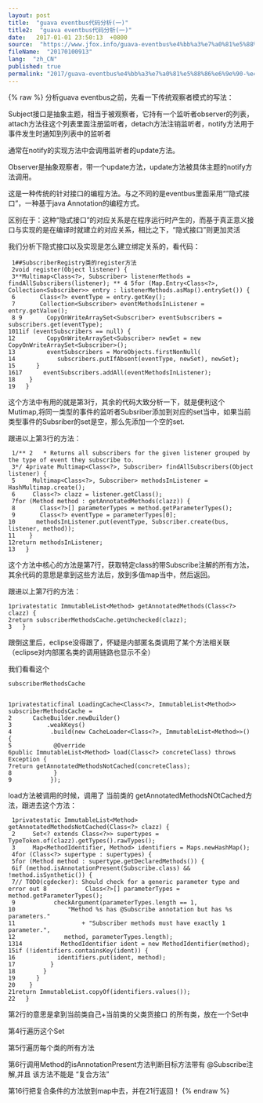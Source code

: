 ```yaml
---
layout: post
title:  "guava eventbus代码分析(一)"
title2:  "guava eventbus代码分析(一)"
date:   2017-01-01 23:50:13  +0800
source:  "https://www.jfox.info/guava-eventbus%e4%bb%a3%e7%a0%81%e5%88%86%e6%9e%90-%e4%b8%80.html"
fileName:  "20170100913"
lang:  "zh_CN"
published: true
permalink: "2017/guava-eventbus%e4%bb%a3%e7%a0%81%e5%88%86%e6%9e%90-%e4%b8%80.html"
---
```

{% raw %}
分析guava eventbus之前，先看一下传统观察者模式的写法：

Subject接口是抽象主题，相当于被观察者，它持有一个监听者observer的列表，attach方法往这个列表里面注册监听者，detach方法注销监听者，notify方法用于事件发生时通知到列表中的监听者

通常在notify的实现方法中会调用监听者的update方法。

Observer是抽象观察者，带一个update方法，update方法被具体主题的notify方法调用。

这是一种传统的针对接口的编程方法。与之不同的是eventbus里面采用“”隐式接口”，一种基于java Annotation的编程方式。

区别在于：这种“隐式接口”的对应关系是在程序运行时产生的，而基于真正意义接口与实现的是在编译时就建立的对应关系，相比之下，“隐式接口”则更加灵活

我们分析下隐式接口以及实现是怎么建立绑定关系的，看代码：

     1##SubscriberRegistry类的register方法
     2void register(Object listener) {
     3**Multimap<Class<?>, Subscriber> listenerMethods = findAllSubscribers(listener); ** 4 5for (Map.Entry<Class<?>, Collection<Subscriber>> entry : listenerMethods.asMap().entrySet()) {
     6       Class<?> eventType = entry.getKey();
     7       Collection<Subscriber> eventMethodsInListener = entry.getValue();
     8 9       CopyOnWriteArraySet<Subscriber> eventSubscribers = subscribers.get(eventType);
    1011if (eventSubscribers == null) {
    12         CopyOnWriteArraySet<Subscriber> newSet = new CopyOnWriteArraySet<Subscriber>();
    13         eventSubscribers = MoreObjects.firstNonNull(
    14            subscribers.putIfAbsent(eventType, newSet), newSet);
    15      }
    1617      eventSubscribers.addAll(eventMethodsInListener);
    18    }
    19   }

这个方法中有用的就是第3行，其余的代码大致分析一下，就是便利这个Mutimap,将同一类型的事件的监听者Subsriber添加到对应的set当中，如果当前类型事件的Subsriber的set是空，那么先添加一个空的set.

跟进以上第3行的方法：

     1/** 2   * Returns all subscribers for the given listener grouped by the type of event they subscribe to.
     3*/ 4private Multimap<Class<?>, Subscriber> findAllSubscribers(Object listener) {
     5     Multimap<Class<?>, Subscriber> methodsInListener = HashMultimap.create();
     6     Class<?> clazz = listener.getClass();
     7for (Method method : getAnnotatedMethods(clazz)) {
     8       Class<?>[] parameterTypes = method.getParameterTypes();
     9       Class<?> eventType = parameterTypes[0];
    10      methodsInListener.put(eventType, Subscriber.create(bus, listener, method));
    11    }
    12return methodsInListener;
    13   }

这个方法中核心的方法是第7行，获取特定class的带Subscribe注解的所有方法，其余代码的意思是拿到这些方法后，放到多值map当中，然后返回。

跟进以上第7行的方法：

    1privatestatic ImmutableList<Method> getAnnotatedMethods(Class<?> clazz) {
    2return subscriberMethodsCache.getUnchecked(clazz);
    3   }

跟倒这里后，eclipse没得跟了，怀疑是内部匿名类调用了某个方法相关联（eclipse对内部匿名类的调用链路也显示不全）

我们看看这个

    subscriberMethodsCache
    

    1privatestaticfinal LoadingCache<Class<?>, ImmutableList<Method>> subscriberMethodsCache =
    2      CacheBuilder.newBuilder()
    3          .weakKeys()
    4           .build(new CacheLoader<Class<?>, ImmutableList<Method>>() {
    5            @Override
    6public ImmutableList<Method> load(Class<?> concreteClass) throws Exception {
    7return getAnnotatedMethodsNotCached(concreteClass);
    8            }
    9           });

load方法被调用的时候，调用了 当前类的 getAnnotatedMethodsNOtCached方法，跟进去这个方法：

     1privatestatic ImmutableList<Method> getAnnotatedMethodsNotCached(Class<?> clazz) {
     2     Set<? extends Class<?>> supertypes = TypeToken.of(clazz).getTypes().rawTypes();
     3     Map<MethodIdentifier, Method> identifiers = Maps.newHashMap();
     4for (Class<?> supertype : supertypes) {
     5for (Method method : supertype.getDeclaredMethods()) {
     6if (method.isAnnotationPresent(Subscribe.class) && !method.isSynthetic()) {
     7// TODO(cgdecker): Should check for a generic parameter type and error out 8           Class<?>[] parameterTypes = method.getParameterTypes();
     9           checkArgument(parameterTypes.length == 1,
    10               "Method %s has @Subscribe annotation but has %s parameters."
    11                   + "Subscriber methods must have exactly 1 parameter.",
    12              method, parameterTypes.length);
    1314           MethodIdentifier ident = new MethodIdentifier(method);
    15if (!identifiers.containsKey(ident)) {
    16            identifiers.put(ident, method);
    17          }
    18        }
    19      }
    20    }
    21return ImmutableList.copyOf(identifiers.values());
    22   }

第2行的意思是拿到当前类自己+当前类的父类货接口 的所有类，放在一个Set中

第4行遍历这个Set

第5行遍历每个类的所有方法

第6行调用Method的isAnnotationPresent方法判断目标方法带有 @Subscribe注解,并且 该方法不能是 “复合方法”

第16行把复合条件的方法放到map中去，并在21行返回！
{% endraw %}
